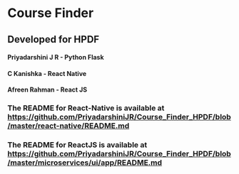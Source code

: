 # Course Finder
## Developed for HPDF

#### Priyadarshini J R - Python Flask
#### C Kanishka - React Native
#### Afreen Rahman - React JS

### The README for React-Native is available at https://github.com/PriyadarshiniJR/Course_Finder_HPDF/blob/master/react-native/README.md
### The README for ReactJS is available at https://github.com/PriyadarshiniJR/Course_Finder_HPDF/blob/master/microservices/ui/app/README.md
